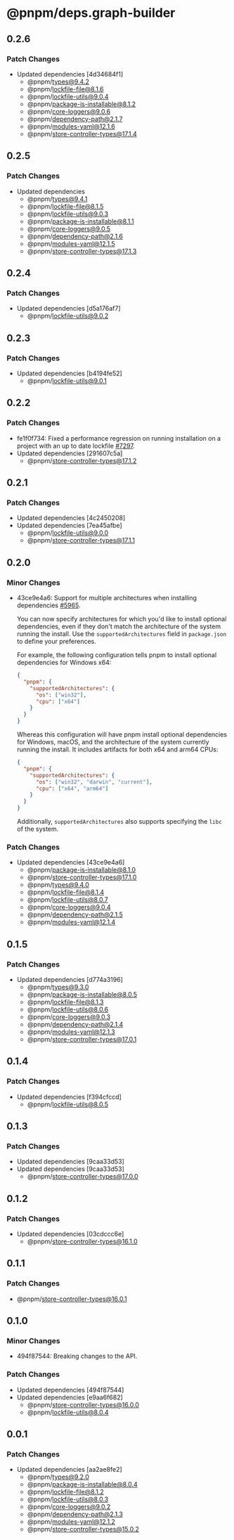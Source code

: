 # @pnpm/deps.graph-builder

## 0.2.6

### Patch Changes

- Updated dependencies [4d34684f1]
  - @pnpm/types@9.4.2
  - @pnpm/lockfile-file@8.1.6
  - @pnpm/lockfile-utils@9.0.4
  - @pnpm/package-is-installable@8.1.2
  - @pnpm/core-loggers@9.0.6
  - @pnpm/dependency-path@2.1.7
  - @pnpm/modules-yaml@12.1.6
  - @pnpm/store-controller-types@17.1.4

## 0.2.5

### Patch Changes

- Updated dependencies
  - @pnpm/types@9.4.1
  - @pnpm/lockfile-file@8.1.5
  - @pnpm/lockfile-utils@9.0.3
  - @pnpm/package-is-installable@8.1.1
  - @pnpm/core-loggers@9.0.5
  - @pnpm/dependency-path@2.1.6
  - @pnpm/modules-yaml@12.1.5
  - @pnpm/store-controller-types@17.1.3

## 0.2.4

### Patch Changes

- Updated dependencies [d5a176af7]
  - @pnpm/lockfile-utils@9.0.2

## 0.2.3

### Patch Changes

- Updated dependencies [b4194fe52]
  - @pnpm/lockfile-utils@9.0.1

## 0.2.2

### Patch Changes

- fe1f0f734: Fixed a performance regression on running installation on a project with an up to date lockfile [#7297](https://github.com/pnpm/pnpm/issues/7297).
- Updated dependencies [291607c5a]
  - @pnpm/store-controller-types@17.1.2

## 0.2.1

### Patch Changes

- Updated dependencies [4c2450208]
- Updated dependencies [7ea45afbe]
  - @pnpm/lockfile-utils@9.0.0
  - @pnpm/store-controller-types@17.1.1

## 0.2.0

### Minor Changes

- 43ce9e4a6: Support for multiple architectures when installing dependencies [#5965](https://github.com/pnpm/pnpm/issues/5965).

  You can now specify architectures for which you'd like to install optional dependencies, even if they don't match the architecture of the system running the install. Use the `supportedArchitectures` field in `package.json` to define your preferences.

  For example, the following configuration tells pnpm to install optional dependencies for Windows x64:

  ```json
  {
    "pnpm": {
      "supportedArchitectures": {
        "os": ["win32"],
        "cpu": ["x64"]
      }
    }
  }
  ```

  Whereas this configuration will have pnpm install optional dependencies for Windows, macOS, and the architecture of the system currently running the install. It includes artifacts for both x64 and arm64 CPUs:

  ```json
  {
    "pnpm": {
      "supportedArchitectures": {
        "os": ["win32", "darwin", "current"],
        "cpu": ["x64", "arm64"]
      }
    }
  }
  ```

  Additionally, `supportedArchitectures` also supports specifying the `libc` of the system.

### Patch Changes

- Updated dependencies [43ce9e4a6]
  - @pnpm/package-is-installable@8.1.0
  - @pnpm/store-controller-types@17.1.0
  - @pnpm/types@9.4.0
  - @pnpm/lockfile-file@8.1.4
  - @pnpm/lockfile-utils@8.0.7
  - @pnpm/core-loggers@9.0.4
  - @pnpm/dependency-path@2.1.5
  - @pnpm/modules-yaml@12.1.4

## 0.1.5

### Patch Changes

- Updated dependencies [d774a3196]
  - @pnpm/types@9.3.0
  - @pnpm/package-is-installable@8.0.5
  - @pnpm/lockfile-file@8.1.3
  - @pnpm/lockfile-utils@8.0.6
  - @pnpm/core-loggers@9.0.3
  - @pnpm/dependency-path@2.1.4
  - @pnpm/modules-yaml@12.1.3
  - @pnpm/store-controller-types@17.0.1

## 0.1.4

### Patch Changes

- Updated dependencies [f394cfccd]
  - @pnpm/lockfile-utils@8.0.5

## 0.1.3

### Patch Changes

- Updated dependencies [9caa33d53]
- Updated dependencies [9caa33d53]
  - @pnpm/store-controller-types@17.0.0

## 0.1.2

### Patch Changes

- Updated dependencies [03cdccc6e]
  - @pnpm/store-controller-types@16.1.0

## 0.1.1

### Patch Changes

- @pnpm/store-controller-types@16.0.1

## 0.1.0

### Minor Changes

- 494f87544: Breaking changes to the API.

### Patch Changes

- Updated dependencies [494f87544]
- Updated dependencies [e9aa6f682]
  - @pnpm/store-controller-types@16.0.0
  - @pnpm/lockfile-utils@8.0.4

## 0.0.1

### Patch Changes

- Updated dependencies [aa2ae8fe2]
  - @pnpm/types@9.2.0
  - @pnpm/package-is-installable@8.0.4
  - @pnpm/lockfile-file@8.1.2
  - @pnpm/lockfile-utils@8.0.3
  - @pnpm/core-loggers@9.0.2
  - @pnpm/dependency-path@2.1.3
  - @pnpm/modules-yaml@12.1.2
  - @pnpm/store-controller-types@15.0.2
